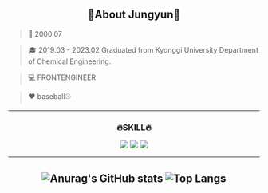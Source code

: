 <div align="center" >

<h2>🩵About Jungyun🩵</h2>

</div>

>🎉 2000.07

>🎓 2019.03 - 2023.02 Graduated from Kyonggi University Department of Chemical Engineering.

>💻 FRONTENGINEER

>❤️ baseball⚾️ 

---

<div align="center" >

<h3>🔥SKILL🔥</h3>

<img src="https://img.shields.io/badge/html5-E34F26?style=for-the-badge&logo=html5&logoColor=white">
<img src="https://img.shields.io/badge/css3-1572B6?style=for-the-badge&logo=css3&logoColor=white">
<img src="https://img.shields.io/badge/JavaScript-F7DF1E?style=for-the-badge&logo=javascript&logoColor=white">



---
![Anurag's GitHub stats](https://github-readme-stats.vercel.app/api?username=yun0727&theme=dark&show_icons=true&thene=shadow_blue)
![Top Langs](https://github-readme-stats.vercel.app/api/top-langs/?username=yun0727&layout=compact&theme=shadow_blue)
---
</div>